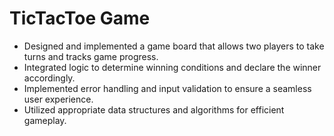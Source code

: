 # TicTacToe Game
- Designed and implemented a game board that allows two players to take turns and tracks game progress.
- Integrated logic to determine winning conditions and declare the winner accordingly.
- Implemented error handling and input validation to ensure a seamless user experience.
- Utilized appropriate data structures and algorithms for efficient gameplay.
